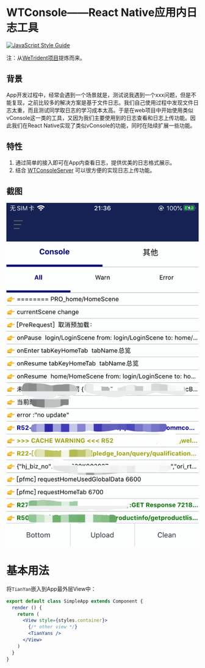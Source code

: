 # WTConsole——React Native应用内日志工具

[![JavaScript Style Guide](https://cdn.rawgit.com/feross/standard/master/badge.svg)](https://github.com/feross/standard)

注：从[WeTrident项目](https://gitee.com/WeBank/WeTrident)提炼而来。

## 背景

App开发过程中，经常会遇到一个场景就是，测试说我遇到一个xxx问题，但是不能复现，之前比较多的解决方案是基于文件日志。我们自己使用过程中发现文件日志太重，而且测试同学取日志的学习成本太高。于是在web项目中开始使用类似vConsole这一类的工具，又因为我们主要使用到的日志查看和日志上传功能。因此我们在React Native实现了类似vConsole的功能，同时在陆续扩展一些功能。

## 特性

1. 通过简单的接入即可在App内查看日志，提供优美的日志格式展示。
2. 结合 [WTConsoleServer](https://gitee.com/UnPourTous/wt-console-server) 可以很方便的实现日志上传功能。

## 截图

![](./images/screenshot.png)

# 基本用法

将`TianYan`嵌入到App最外层View中：

``` jsx
export default class SimpleApp extends Component {
  render () {
    return (
      <View style={styles.container}>
        {/* other view */}
        <TianYans />
      </View>
    )
  }
}
```

